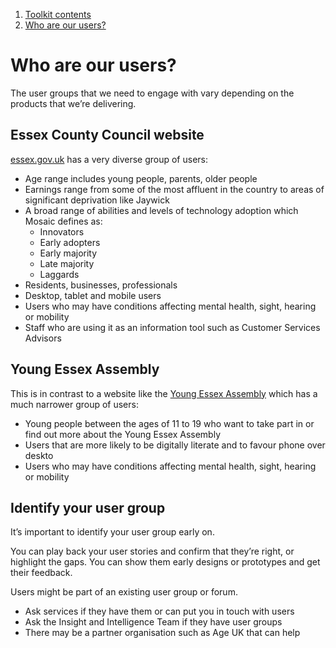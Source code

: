 1.  [Toolkit contents](contents)
2.  [Who are our users?](#)

# Who are our users?

The user groups that we need to engage with vary depending on the products that we’re delivering.

## Essex County Council website

[essex.gov.uk](https://www.essex.gov.uk/Pages/Default.aspx) has a very diverse group of users:

*   Age range includes young people, parents, older people
*   Earnings range from some of the most affluent in the country to areas of significant deprivation like Jaywick
*   A broad range of abilities and levels of technology adoption which Mosaic defines as:  
    *   Innovators
    *   Early adopters
    *   Early majority
    *   Late majority
    *   Laggards
*   Residents, businesses, professionals
*   Desktop, tablet and mobile users
*   Users who may have conditions affecting mental health, sight, hearing or mobility
*   Staff who are using it as an information tool such as Customer Services Advisors

## Young Essex Assembly

This is in contrast to a website like the [Young Essex Assembly](http://young-essex-assembly.org.uk) which has a much narrower group of users:

*   Young people between the ages of 11 to 19 who want to take part in or find out more about the Young Essex Assembly
*   Users that are more likely to be digitally literate and to favour phone over deskto
*   Users who may have conditions affecting mental health, sight, hearing or mobility

## Identify your user group

It’s important to identify your user group early on.

You can play back your user stories and confirm that they’re right, or highlight the gaps. You can show them early designs or prototypes and get their feedback.

Users might be part of an existing user group or forum.

*   Ask services if they have them or can put you in touch with users
*   Ask the Insight and Intelligence Team if they have user groups
*   There may be a partner organisation such as Age UK that can help
